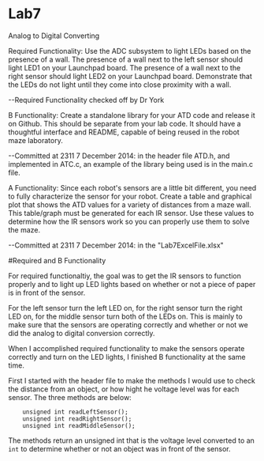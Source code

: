 Lab7
====

Analog to Digital Converting

Required Functionality: Use the ADC subsystem to light LEDs based on the presence of a wall. The presence of a wall next to the left sensor should light LED1 on your Launchpad board. The presence of a wall next to the right sensor should light LED2 on your Launchpad board. Demonstrate that the LEDs do not light until they come into close proximity with a wall.
      
--Required Functionality checked off by Dr York

B Functionality: Create a standalone library for your ATD code and release it on Github. This should be separate from your lab code. It should have a thoughtful interface and README, capable of being reused in the robot maze laboratory.
      
--Committed at 2311 7 December 2014: in the header file ATD.h, and implemented in ATC.c, an example of the library being
used is in the main.c file.

A Functionality: Since each robot's sensors are a little bit different, you need to fully characterize the sensor for your robot. Create a table and graphical plot that shows the ATD values for a variety of distances from a maze wall. This table/graph must be generated for each IR sensor. Use these values to determine how the IR sensors work so you can properly use them to solve the maze.
      
--Committed at 2311 7 December 2014: in the "Lab7ExcelFile.xlsx"


#Required and B Functionality

For required functionaltiy, the goal was to get the IR sensors to function properly and to light up LED lights based on whether or not a piece of paper is in front of the sensor.

For the left sensor turn the left LED on, for the right sensor turn the right LED on, for the middle sensor turn both of the LEDs on. This is mainly to make sure that the sensors are operating correctly and whether or not we did the analog to digital conversion correctly.

When I accomplished required functionality to make the sensors operate correctly and turn on the LED lights, I finished B functionality at the same time.

First I started with the header file to make the methods I would use to check the distance from an object, or how hight he voltage level was for each sensor. The three methods are below:

```
	unsigned int readLeftSensor();
	unsigned int readRightSensor();
	unsigned int readMiddleSensor();
```

The methods return an unsigned int that is the voltage level converted to an `int` to determine whether or not an object was in front of the sensor.

